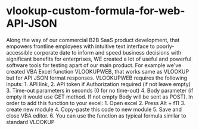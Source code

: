 # vlookup-custom-formula-for-web-API-JSON
Along the way of our commercial B2B SaaS product development, that empowers frontline employees with intuitive text interface to poorly-accessible corporate date to inform and speed business decisions with significant benefits for enterprises, WE created a lot of useful and powerful software tools for testing apart of our main product. For example we've created VBA Excel function VLOOKUPWEB, that works same as VLOOKUP but for API JSON format responses. VLOOKUPWEB requires the following inputs: 1. API link, 2. API token if Authorization required (if not leave empty) 3. Time-out parameters in seconds (0 for no time-out) 4. Body parameter (if empty it would use GET method. If not empty Body will be sent as POST). In order to add this function to your excel: 1. Open excel 2. Press Alt + f11 3. create new module 4. Copy-paste this code to new module 5. Save and close VBA editor. 6. You can use the function as typical formula similar to standard VLOOKUP
